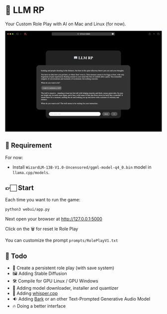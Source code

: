 # 📖 LLM RP

Your Custom Role Play with AI on Mac and Linux (for now).

![LLM RP](llm-rp.png)

## 📝 Requirement

For now:
- Install `WizardLM-13B-V1.0-Uncensored/ggml-model-q4_0.bin` model in `llama.cpp/models`.

## 👉🏻 Start

Each time you want to run the game:

```bash
python3 webui/app.py
```

Next open your browser at http://127.0.0.1:5000

Click on the 🗑️ for reset le Role Play

You can customize the prompt `prompts/RolePlayV1.txt`

## 📝 Todo

- 💾 Create a persistent role play (with save system)
- 🖼️ Adding Stable Diffusion
- 🛠️ Compile for GPU Linux / GPU Windows
- 📎 Adding model downloader, installer and quantizer
- 🎤 Adding [whisper.cpp](https://github.com/ggerganov/whisper.cpp)
- 🔉 Adding [Bark](https://github.com/suno-ai/bark) or an other Text-Prompted Generative Audio Model
- 🔥 Doing a better interface
